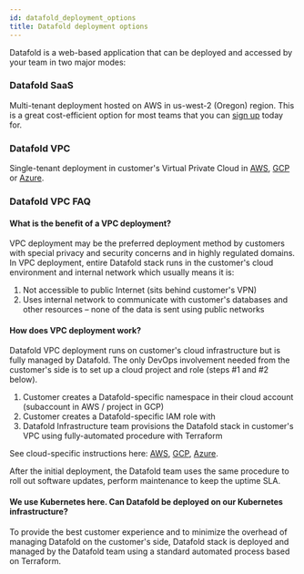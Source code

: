 ```yaml
---
id: datafold_deployment_options
title: Datafold deployment options
---
```


Datafold is a web-based application that can be deployed and accessed by your team in two major modes:

### Datafold SaaS

Multi-tenant deployment hosted on AWS in us-west-2 (Oregon) region. This is a great cost-efficient option for most teams that you can [sign up](https://app.datafold.com/org-signup) today for.

### Datafold VPC

Single-tenant deployment in customer's Virtual Private Cloud in [AWS](/datafold_deployment/vpc_deployment/aws), [GCP](/datafold_deployment/vpc_deployment/gcp) or [Azure](/datafold_deployment/vpc_deployment/azure).

### Datafold VPC FAQ

#### What is the benefit of a VPC deployment?

VPC deployment may be the preferred deployment method by customers with special privacy and security concerns and in highly regulated domains.
In VPC deployment, entire Datafold stack runs in the customer's cloud environment and internal network which usually means it is:
1. Not accessible to public Internet (sits behind customer's VPN)
2. Uses internal network to communicate with customer's databases and other resources – none of the data is sent using public networks

#### How does VPC deployment work?

Datafold VPC deployment runs on customer's cloud infrastructure but is fully managed by Datafold. The only DevOps involvement needed from the customer's side is to set up a cloud project and role (steps #1 and #2 below). 

1. Customer creates a Datafold-specific namespace in their cloud account (subaccount in AWS / project in GCP)
2. Customer creates a Datafold-specific IAM role with
3. Datafold Infrastructure team provisions the Datafold stack in customer's VPC using fully-automated procedure with Terraform

See cloud-specific instructions here: [AWS](/datafold_deployment/vpc_deployment/aws), [GCP](/datafold_deployment/vpc_deployment/gcp), [Azure](/datafold_deployment/vpc_deployment/azure).

After the initial deployment, the Datafold team uses the same procedure to roll out software updates, perform maintenance to keep the uptime SLA.

#### We use Kubernetes here. Can Datafold be deployed on our Kubernetes infrastructure?

To provide the best customer experience and to minimize the overhead of managing Datafold on the customer's side, Datafold stack is deployed and managed by the Datafold team using a standard automated process based on Terraform.
